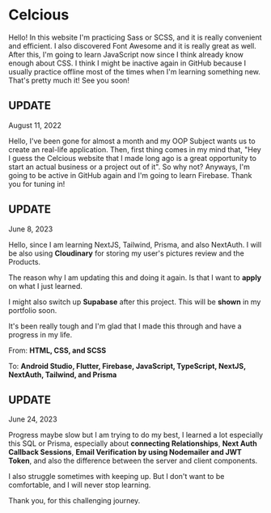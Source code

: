 # Celcious

Hello!
In this website I'm practicing Sass or SCSS, and it is really convenient and efficient. I also discovered Font Awesome and it is really great as well. After this, I'm going to learn JavaScript now since I think already know enough about CSS. I think I might be inactive again in GitHub because I usually practice offline most of the times when I'm learning something new. That's pretty much it! See you soon!

## UPDATE

August 11, 2022

Hello, I've been gone for almost a month and my OOP Subject wants us to create an real-life application. Then, first thing comes in my mind that, "Hey I guess the Celcious website that I made long ago is a great opportunity to start an actual business or a project out of it". So why not? Anyways, I'm going to be active in GitHub again and I'm going to learn Firebase. Thank you for tuning in!

## UPDATE

June 8, 2023

Hello, since I am learning NextJS, Tailwind, Prisma, and also NextAuth. I will be also using <b>Cloudinary</b> for storing my user's pictures review and the Products.

The reason why I am updating this and doing it again. Is that I want to <b>apply</b> on what I just learned.

I might also switch up <b>Supabase</b> after this project. This will be <b>shown</b> in my portfolio soon.

It's been really tough and I'm glad that I made this through and have a progress in my life.

From:
<b>HTML, CSS, and SCSS</b>

To: <b>Android Studio, Flutter, Firebase, JavaScript, TypeScript, NextJS, NextAuth, Tailwind, and Prisma</b>

## UPDATE

June 24, 2023

Progress maybe slow but I am trying to do my best, I learned a lot especially this SQL or Prisma, especially about <b>connecting Relationships</b>, <b>Next Auth Callback Sessions</b>, <b>Email Verification by using Nodemailer and JWT Token</b>, and also the difference between the server and client components.

I also struggle sometimes with keeping up. But I don't want to be comfortable, and I will never stop learning.

Thank you, for this challenging journey.
